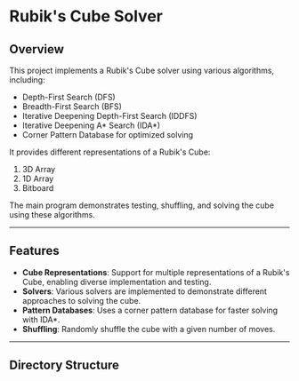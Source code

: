 # Rubik's Cube Solver

## Overview
This project implements a Rubik's Cube solver using various algorithms, including:
- Depth-First Search (DFS)
- Breadth-First Search (BFS)
- Iterative Deepening Depth-First Search (IDDFS)
- Iterative Deepening A* Search (IDA*)
- Corner Pattern Database for optimized solving

It provides different representations of a Rubik's Cube:
1. 3D Array
2. 1D Array
3. Bitboard

The main program demonstrates testing, shuffling, and solving the cube using these algorithms.

---

## Features
- **Cube Representations**: Support for multiple representations of a Rubik's Cube, enabling diverse implementation and testing.
- **Solvers**: Various solvers are implemented to demonstrate different approaches to solving the cube.
- **Pattern Databases**: Uses a corner pattern database for faster solving with IDA*.
- **Shuffling**: Randomly shuffle the cube with a given number of moves.

---

## Directory Structure
